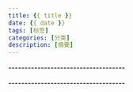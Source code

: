 ```yaml
---
title: {{ title }}
date: {{ date }}
tags: [标签]
categories: [分类]
description: [摘要]
---
```






**------------------------------------**
<script type="text/javascript" src="https://api.imjad.cn/hitokoto/?encode=js&charset=utf-8"></script>
<strong id="hitokoto"><script>hitokoto()</script></strong>
**------------------------------------**